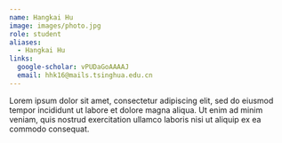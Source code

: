 ```yaml
---
name: Hangkai Hu
image: images/photo.jpg
role: student
aliases:
  - Hangkai Hu
links:
  google-scholar: vPUDaGoAAAAJ
  email: hhk16@mails.tsinghua.edu.cn
---
```


Lorem ipsum dolor sit amet, consectetur adipiscing elit, sed do eiusmod tempor
incididunt ut labore et dolore magna aliqua. Ut enim ad minim veniam, quis
nostrud exercitation ullamco laboris nisi ut aliquip ex ea commodo consequat.
